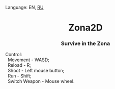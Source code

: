 <p> Language: EN, <a href ="https://github.com/Avt0r/Zona2D/edit/main/README_RU.md">RU</a>
 </p>
<h1 align = "center">Zona2D</h1>
<h3 align = "center"> Survive in the Zona</h2>

<p>Control: <br>
 &nbsp Movement - WASD;<br>
 &nbsp Reload - R;<br>
 &nbsp Shoot - Left mouse button;<br>
 &nbsp Run - Shift;<br>
 &nbsp Switch Weapon - Mouse wheel.<br>
</p>
